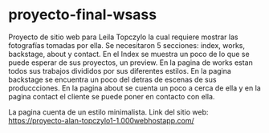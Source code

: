 # proyecto-final-wsass

Proyecto de sitio web para Leila Topczylo la cual requiere mostrar las fotografías tomadas por ella. Se necesitaron 5 secciones: index, works, backstage, about y contact. En el
Index se muestra un poco de lo que se puede esperar de sus proyectos, un preview. En la pagina de works estan todos sus trabajos divididos por sus diferentes estilos. En la
pagina backstage se encuentra un poco del detras de escenas de sus produccciones. En la pagina about se cuenta un poco a cerca de ella y en la pagina contact el cliente se 
puede poner en contacto con ella.

La pagina cuenta de un estilo minimalista.
Link del sitio web: https://proyecto-alan-topczylo1-1.000webhostapp.com/
